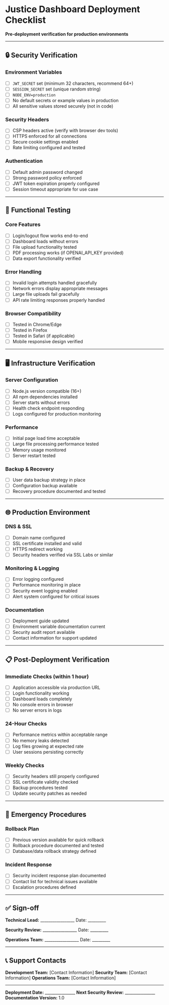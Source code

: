 # Justice Dashboard Deployment Checklist

**Pre-deployment verification for production environments**

---

## 🔒 Security Verification

### Environment Variables
- [ ] `JWT_SECRET` set (minimum 32 characters, recommend 64+)
- [ ] `SESSION_SECRET` set (unique random string)
- [ ] `NODE_ENV=production`
- [ ] No default secrets or example values in production
- [ ] All sensitive values stored securely (not in code)

### Security Headers
- [ ] CSP headers active (verify with browser dev tools)
- [ ] HTTPS enforced for all connections
- [ ] Secure cookie settings enabled
- [ ] Rate limiting configured and tested

### Authentication
- [ ] Default admin password changed
- [ ] Strong password policy enforced
- [ ] JWT token expiration properly configured
- [ ] Session timeout appropriate for use case

---

## 🧪 Functional Testing

### Core Features
- [ ] Login/logout flow works end-to-end
- [ ] Dashboard loads without errors
- [ ] File upload functionality tested
- [ ] PDF processing works (if OPENAI_API_KEY provided)
- [ ] Data export functionality verified

### Error Handling
- [ ] Invalid login attempts handled gracefully
- [ ] Network errors display appropriate messages
- [ ] Large file uploads fail gracefully
- [ ] API rate limiting responses properly handled

### Browser Compatibility
- [ ] Tested in Chrome/Edge
- [ ] Tested in Firefox
- [ ] Tested in Safari (if applicable)
- [ ] Mobile responsive design verified

---

## 🖥️ Infrastructure Verification

### Server Configuration
- [ ] Node.js version compatible (16+)
- [ ] All npm dependencies installed
- [ ] Server starts without errors
- [ ] Health check endpoint responding
- [ ] Logs configured for production monitoring

### Performance
- [ ] Initial page load time acceptable
- [ ] Large file processing performance tested
- [ ] Memory usage monitored
- [ ] Server restart tested

### Backup & Recovery
- [ ] User data backup strategy in place
- [ ] Configuration backup available
- [ ] Recovery procedure documented and tested

---

## 🌐 Production Environment

### DNS & SSL
- [ ] Domain name configured
- [ ] SSL certificate installed and valid
- [ ] HTTPS redirect working
- [ ] Security headers verified via SSL Labs or similar

### Monitoring & Logging
- [ ] Error logging configured
- [ ] Performance monitoring in place
- [ ] Security event logging enabled
- [ ] Alert system configured for critical issues

### Documentation
- [ ] Deployment guide updated
- [ ] Environment variable documentation current
- [ ] Security audit report available
- [ ] Contact information for support updated

---

## 📋 Post-Deployment Verification

### Immediate Checks (within 1 hour)
- [ ] Application accessible via production URL
- [ ] Login functionality working
- [ ] Dashboard loads completely
- [ ] No console errors in browser
- [ ] No server errors in logs

### 24-Hour Checks
- [ ] Performance metrics within acceptable range
- [ ] No memory leaks detected
- [ ] Log files growing at expected rate
- [ ] User sessions persisting correctly

### Weekly Checks
- [ ] Security headers still properly configured
- [ ] SSL certificate validity checked
- [ ] Backup procedures tested
- [ ] Update security patches as needed

---

## 🚨 Emergency Procedures

### Rollback Plan
- [ ] Previous version available for quick rollback
- [ ] Rollback procedure documented and tested
- [ ] Database/data rollback strategy defined

### Incident Response
- [ ] Security incident response plan documented
- [ ] Contact list for technical issues available
- [ ] Escalation procedures defined

---

## ✅ Sign-off

**Technical Lead:** _________________ Date: _________

**Security Review:** _________________ Date: _________

**Operations Team:** _________________ Date: _________

---

## 📞 Support Contacts

**Development Team:** [Contact Information]
**Security Team:** [Contact Information]
**Operations Team:** [Contact Information]

---

**Deployment Date:** _______________
**Next Security Review:** _______________
**Documentation Version:** 1.0
